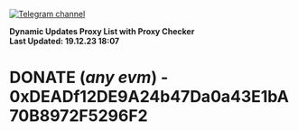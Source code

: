 [![Telegram channel](https://img.shields.io/endpoint?url=https://runkit.io/damiankrawczyk/telegram-badge/branches/master?url=https://t.me/n4z4v0d)](https://t.me/n4z4v0d) 

**Dynamic Updates Proxy List with Proxy Checker**  
**Last Updated: 19.12.23 18:07**

# DONATE (_any evm_) - 0xDEADf12DE9A24b47Da0a43E1bA70B8972F5296F2
